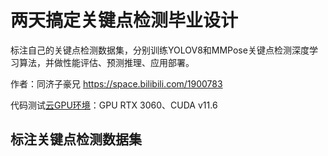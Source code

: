 # 两天搞定关键点检测毕业设计

标注自己的关键点检测数据集，分别训练YOLOV8和MMPose关键点检测深度学习算法，并做性能评估、预测推理、应用部署。

作者：同济子豪兄 https://space.bilibili.com/1900783

代码测试[云GPU环境](https://featurize.cn?s=d7ce99f842414bfcaea5662a97581bd1)：GPU RTX 3060、CUDA v11.6

## 标注关键点检测数据集



